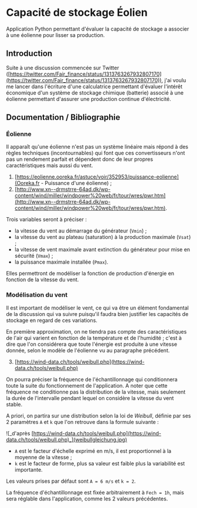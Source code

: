 # Capacité de stockage Éolien

Application Python permettant d'évaluer la capacité de stockage a associer à une éolienne pour lisser sa production.

## Introduction

Suite à une discussion commencée sur Twitter ([https://twitter.com/Fair_finance/status/1313763267932807170](https://twitter.com/Fair_finance/status/1313763267932807170)), j'ai voulu me lancer dans l'écriture d'une calculatrice permettant d'évaluer l'intérêt économique d'un système de stockage chimique (batterie) associé à une éolienne permettant d'assurer une production continue d'électricité.

## Documentation / Bibliographie

### Éolienne 
Il apparaît qu'une éolienne n'est pas un système linéaire mais répond à des règles techniques (incontournables) qui font que ces convertisseurs n'ont pas un rendement parfait et dépendent donc de leur propres caractéristiques mais aussi du vent.

1. [https://eolienne.ooreka.fr/astuce/voir/352953/puissance-eolienne](Ooreka.fr - Puissance d'une éolienne) ;
2. [http://www.xn--drmstrre-64ad.dk/wp-content/wind/miller/windpower%20web/fr/tour/wres/pwr.htm](http://www.xn--drmstrre-64ad.dk/wp-content/wind/miller/windpower%20web/fr/tour/wres/pwr.htm).

Trois variables seront à préciser :

* la vitesse du vent au démarrage du générateur (``Vmin``) ;
* la vitesse du vent au plateau (saturation) à la production maximale (``Vsat``) ;
* la vitesse de vent maximale avant extinction du générateur pour mise en sécurité (``Vmax``) ;
* la puissance maximale installée (``Pmax``).

Elles permettront de modéliser la fonction de production d'énergie en fonction de la vitesse du vent.

### Modélisation du vent
Il est important de modéliser le vent, ce qui va être un élément fondamental de la discussion qui va suivre puisqu'il faudra bien justifier les capacités de stockage en regard de ces variations.

En première approximation, on ne tiendra pas compte des caractéristiques de l'air qui varient en fonction de la température et de l'humidité ; c'est à dire que l'on considérera que toute l'énergie est produite à une vitesse donnée, selon le modèle de l'éolienne vu au paragraphe précédent.

3. [https://wind-data.ch/tools/weibull.php](https://wind-data.ch/tools/weibull.php)

On pourra préciser la fréquence de l'échantillonnage qui conditionnera toute la suite du fonctionnement de l'application. A noter que cette fréquence ne conditionne pas la distribution de la vitesse, mais seulement la durée de l'intervalle pendant lequel on considère la vitesse du vent stable.

A priori, on partira sur une distribution selon la loi de *Weibull*, définie par ses 2 paramètres ``A`` et ``k`` que l'on retrouve dans la formule suivante :

![_d'après [https://wind-data.ch/tools/weibull.php](https://wind-data.ch/tools/weibull.php)_](weibullgleichung.jpg)

* ``A`` est le facteur d'échelle exprimé en m/s, il est proportionnel à la moyenne de la vitesse ;
* ``k`` est le facteur de forme, plus sa valeur est faible plus la variabilité est importante.

Les valeurs prises par défaut sont `A = 6 m/s` et `k = 2`.

La fréquence d'échantillonnage est fixée arbitrairement à `Fech = 1h`, mais sera réglable dans l'application, comme les 2 valeurs précédentes.

